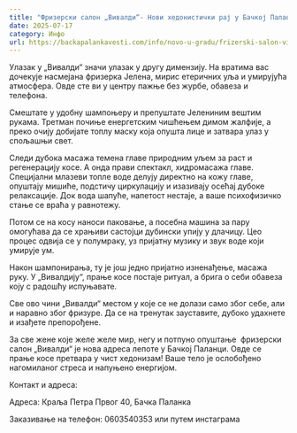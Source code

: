 ```yaml
---
title: "Фризерски салон „Вивалди“- Нови хедонистички рај у Бачкој Паланци"
date: 2025-07-17
category: Инфо
url: https://backapalankavesti.com/info/novo-u-gradu/frizerski-salon-vivaldi-novo-u-backoj-palanci/
---
```


Улазак у „Вивалди“ значи улазак у другу димензију. На вратима вас дочекује насмејана фризерка Јелена, мирис етеричних уља и умирујућа атмосфера. Овде сте ви у центру пажње без журбе, обавеза и телефона.

Смештате у удобну шампоњеру и препуштате Јелениним вештим рукама. Третман почиње енергетским чишћењем димом жалфије, а преко очију добијате топлу маску која опушта лице и затвара улаз у спољашњи свет.

Следи дубока масажа темена главе природним уљем за раст и регенерацију косе. А онда прави спектакл, хидромасажа главе. Специјални млазеви топле воде делују директно на кожу главе, опуштају мишиће, подстичу циркулацију и изазивају осећај дубоке релаксације. Док вода шапуће, напетост нестаје, а ваше психофизичко стање се враћа у равнотежу.

Потом се на косу наноси паковање, а посебна машина за пару омогућава да се храњиви састојци дубински упију у длачицу. Цео процес одвија се у полумраку, уз пријатну музику и звук воде који умирује ум.

Након шампонирања, ту је још једно пријатно изненађење, масажа руку. У „Вивалдију“, прање косе постаје ритуал, а брига о себи обавеза коју с радошћу испуњавате.

Све ово чини „Вивалди“ местом у које се не долази само због себе, али и наравно због фризуре. Да се на тренутак зауставите, дубоко удахнете и изађете препорођене.

За све жене које желе желе мир, негу и потпуно опуштање  фризерски салон „Вивалди“ је нова адреса лепоте у Бачкој Паланци. Овде се прање косе претвара у чист хедонизам! Ваше тело је ослобођено нагомиланог стреса и напуњено енергијом.

Контакт и адреса:

Адреса: Краља Петра Првог 40, Бачка Паланка

Заказивање на телефон: 0603540353 или путем инстаграма
